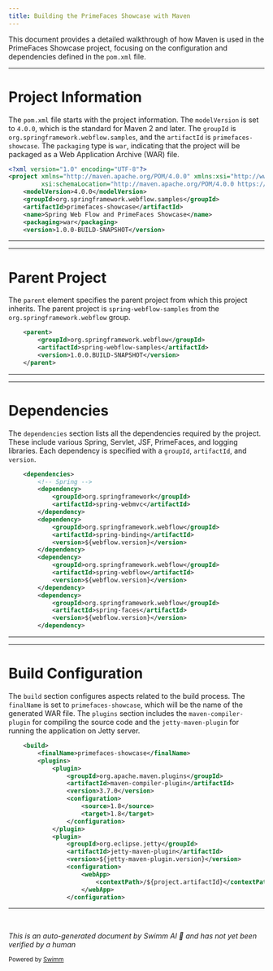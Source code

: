 ```yaml
---
title: Building the PrimeFaces Showcase with Maven
---
```

This document provides a detailed walkthrough of how Maven is used in the PrimeFaces Showcase project, focusing on the configuration and dependencies defined in the `pom.xml` file.

<SwmSnippet path="/primefaces-showcase/pom.xml" line="1">

---

# Project Information

The `pom.xml` file starts with the project information. The `modelVersion` is set to `4.0.0`, which is the standard for Maven 2 and later. The `groupId` is `org.springframework.webflow.samples`, and the `artifactId` is `primefaces-showcase`. The `packaging` type is `war`, indicating that the project will be packaged as a Web Application Archive (WAR) file.

```xml
<?xml version="1.0" encoding="UTF-8"?>
<project xmlns="http://maven.apache.org/POM/4.0.0" xmlns:xsi="http://www.w3.org/2001/XMLSchema-instance"
		 xsi:schemaLocation="http://maven.apache.org/POM/4.0.0 https://maven.apache.org/maven-v4_0_0.xsd">
	<modelVersion>4.0.0</modelVersion>
	<groupId>org.springframework.webflow.samples</groupId>
	<artifactId>primefaces-showcase</artifactId>
	<name>Spring Web Flow and PrimeFaces Showcase</name>
	<packaging>war</packaging>
	<version>1.0.0-BUILD-SNAPSHOT</version>
```

---

</SwmSnippet>

<SwmSnippet path="/primefaces-showcase/pom.xml" line="11">

---

# Parent Project

The `parent` element specifies the parent project from which this project inherits. The parent project is `spring-webflow-samples` from the `org.springframework.webflow` group.

```xml
	<parent>
		<groupId>org.springframework.webflow</groupId>
		<artifactId>spring-webflow-samples</artifactId>
		<version>1.0.0.BUILD-SNAPSHOT</version>
	</parent>
```

---

</SwmSnippet>

<SwmSnippet path="/primefaces-showcase/pom.xml" line="17">

---

# Dependencies

The `dependencies` section lists all the dependencies required by the project. These include various Spring, Servlet, JSF, PrimeFaces, and logging libraries. Each dependency is specified with a `groupId`, `artifactId`, and `version`.

```xml
	<dependencies>
		<!-- Spring -->
		<dependency>
			<groupId>org.springframework</groupId>
			<artifactId>spring-webmvc</artifactId>
		</dependency>
		<dependency>
			<groupId>org.springframework.webflow</groupId>
			<artifactId>spring-binding</artifactId>
			<version>${webflow.version}</version>
		</dependency>
		<dependency>
			<groupId>org.springframework.webflow</groupId>
			<artifactId>spring-webflow</artifactId>
			<version>${webflow.version}</version>
		</dependency>
		<dependency>
			<groupId>org.springframework.webflow</groupId>
			<artifactId>spring-faces</artifactId>
			<version>${webflow.version}</version>
		</dependency>
```

---

</SwmSnippet>

<SwmSnippet path="/primefaces-showcase/pom.xml" line="125">

---

# Build Configuration

The `build` section configures aspects related to the build process. The `finalName` is set to `primefaces-showcase`, which will be the name of the generated WAR file. The `plugins` section includes the `maven-compiler-plugin` for compiling the source code and the `jetty-maven-plugin` for running the application on Jetty server.

```xml
	<build>
		<finalName>primefaces-showcase</finalName>
		<plugins>
			<plugin>
				<groupId>org.apache.maven.plugins</groupId>
				<artifactId>maven-compiler-plugin</artifactId>
				<version>3.7.0</version>
				<configuration>
					<source>1.8</source>
					<target>1.8</target>
				</configuration>
			</plugin>
			<plugin>
				<groupId>org.eclipse.jetty</groupId>
				<artifactId>jetty-maven-plugin</artifactId>
				<version>${jetty-maven-plugin.version}</version>
				<configuration>
					<webApp>
						<contextPath>/${project.artifactId}</contextPath>
					</webApp>
				</configuration>
```

---

</SwmSnippet>

&nbsp;

*This is an auto-generated document by Swimm AI 🌊 and has not yet been verified by a human*

<SwmMeta version="3.0.0" repo-id="Z2l0aHViJTNBJTNBc3ByaW5nLXdlYmZsb3ctc2FtcGxlcyUzQSUzQWdpbGFkbmF2b3Q=" repo-name="spring-webflow-samples"><sup>Powered by [Swimm](/)</sup></SwmMeta>
